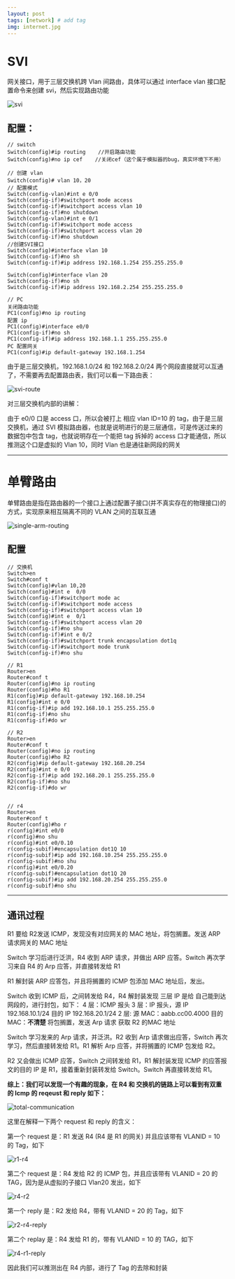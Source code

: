 ```yaml
---
layout: post
tags: [network] # add tag
img: internet.jpg
---
```


# SVI

网关接口，用于三层交换机跨 Vlan 间路由，具体可以通过 interface vlan 接口配置命令来创建 svi，然后实现路由功能

![svi]({{site.baseurl}}/assets/img/svi-1.png)



## 配置：
 
```
// switch
Switch(config)#ip routing    //开启路由功能
Switch(config)#no ip cef    //关闭cef（这个属于模拟器的bug，真实环境下不用）

// 创建 vlan
Switch(config)# vlan 10，20
// 配置模式
Switch(config-vlan)#int e 0/0
Switch(config-if)#switchport mode access
Switch(config-if)#switchport access vlan 10
Switch(config-if)#no shutdown
Switch(config-vlan)#int e 0/1
Switch(config-if)#switchport mode access
Switch(config-if)#switchport access vlan 20
Switch(config-if)#no shutdown
//创建SVI接口
Switch(config)#interface vlan 10
Switch(config-if)#no sh
Switch(config-if)#ip address 192.168.1.254 255.255.255.0

Switch(config)#interface vlan 20
Switch(config-if)#no sh
Switch(config-if)#ip address 192.168.2.254 255.255.255.0

// PC 
关闭路由功能
PC1(config)#no ip routing
配置 ip
PC1(config)#interface e0/0
PC1(config-if)#no sh
PC1(config-if)#ip address 192.168.1.1 255.255.255.0
PC 配置网关
PC1(config)#ip default-gateway 192.168.1.254
```

由于是三层交换机，192.168.1.0/24 和 192.168.2.0/24 两个网段直接就可以互通了，不需要再去配置路由表，我们可以看一下路由表：

![svi-route]({{site.baseurl}}/assets/img/svi-route.png)

对三层交换机内部的讲解：

由于 e0/0 口是 access 口，所以会被打上 相应 vlan ID=10 的 tag，由于是三层交换机，通过 SVI 模拟路由器，也就是说明进行的是三层通信，可是传送过来的数据包中包含 tag，也就说明存在一个能把 tag 拆掉的 access 口才能通信，所以推测这个口是虚拟的 Vlan 10，同时 Vlan 也是通往新网段的网关

---

# 单臂路由

单臂路由是指在路由器的一个接口上通过配置子接口(并不真实存在的物理接口)的方式，实现原来相互隔离不同的 VLAN 之间的互联互通

![single-arm-routing]({{site.baseurl}}/assets/img/single-arm-routing.png)


## 配置

```
// 交换机
Switch>en
Switch#conf t
Switch(config)#vlan 10,20
Switch(config)#int e  0/0
Switch(config-if)#switchport mode ac
Switch(config-if)#switchport mode access
Switch(config-if)#switchport access vlan 10
Switch(config)#int e  0/1
Switch(config-if)#switchport access vlan 20
Switch(config-if)#no shu
Switch(config-if)#int e 0/2
Switch(config-if)#switchport trunk encapsulation dot1q
Switch(config-if)#switchport mode trunk
Switch(config-if)#no shu

// R1
Router>en
Router#conf t
Router(config)#no ip routing
Router(config)#ho R1
R1(config)#ip default-gateway 192.168.10.254
R1(config)#int e 0/0
R1(config-if)#ip add 192.168.10.1 255.255.255.0
R1(config-if)#no shu
R1(config-if)#do wr

// R2
Router>en
Router#conf t
Router(config)#no ip routing
Router(config)#ho R2
R2(config)#ip default-gateway 192.168.20.254
R2(config)#int e 0/0
R2(config-if)#ip add 192.168.20.1 255.255.255.0
R2(config-if)#no shu
R2(config-if)#do wr


// r4
Router>en
Router#conf t
Router(config)#ho r
r(config)#int e0/0
r(config)#no shu
r(config)#int e0/0.10
r(config-subif)#encapsulation dot1Q 10
r(config-subif)#ip add 192.168.10.254 255.255.255.0
r(config-subif)#no shu
r(config)#int e0/0.20 
r(config-subif)#encapsulation dot1Q 20
r(config-subif)#ip add 192.168.20.254 255.255.255.0
r(config-subif)#no shu
```

---

## 通讯过程

R1 要给 R2发送 ICMP，发现没有对应网关的 MAC 地址，将包搁置。发送 ARP 请求网关的 MAC 地址

Switch 学习后进行泛洪，R4 收到 ARP 请求，并做出 ARP 应答。Switch 再次学习来自 R4 的 Arp 应答，并直接转发给 R1

R1 解封装 ARP 应答包，并且将搁置的 ICMP 包添加 MAC 地址后，发出。

Switch 收到 ICMP 后，之间转发给 R4，R4 解封装发现 三层 IP 是给 自己能到达网段的，进行封包，如下：
4 层：ICMP 报头
3 层：IP 报头，源 IP 192.168.10.1/24 目的 IP 192.168.20.1/24
2 层: 源 MAC：aabb.cc00.4000 目的 MAC：**不清楚**
将包搁置，发送 Arp 请求 获取 R2 的MAC 地址


Switch 学习发来的 Arp 请求，并泛洪。R2 收到 Arp 请求做出应答，Switch 再次学习，然后直接转发给 R1。R1 解析 Arp 应答，并将搁置的 ICMP 包发给 R2。

R2 又会做出 ICMP 应答，Switch 之间转发给 R1，R1 解封装发现 ICMP 的应答报文的目的 IP 是 R1，接着重新封装转发给 Switch。Switch 再直接转发给 R1。

**综上：我们可以发现一个有趣的现象，在 R4 和 交换机的链路上可以看到有双重的 Icmp 的 reqeust 和 reply 如下：**

![total-communication]({{site.baseurl}}/assets/img/total-communication.png)

这里在解释一下两个 request 和 reply 的含义：

第一个 request 是：R1 发送 R4 (R4 是 R1 的网关) 并且应该带有 VLANID = 10 的 Tag，如下

![r1-r4]({{site.baseurl}}/assets/img/r1-r4.png)

第二个 request 是：R4 发给 R2 的 ICMP 包，并且应该带有 VLANID = 20 的 TAG，因为是从虚拟的子接口 Vlan20 发出，如下

![r4-r2]({{site.baseurl}}/assets/img/IMG_0100.png)

第一个 reply 是：R2 发给 R4，带有 VLANID = 20 的 Tag，如下

![r2-r4-reply]({{site.baseurl}}/assets/img/r2-r4.png)

第二个 replay 是：R4 发给 R1 的，带有 VLANID = 10 的 TAG，如下

![r4-r1-reply]({{site.baseurl}}/assets/img/r4-r1.png)

因此我们可以推测出在 R4 内部，进行了 Tag 的去除和封装






 



